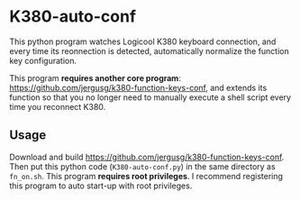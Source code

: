 # K380-auto-conf
This python program watches Logicool K380 keyboard connection, and every time its reonnection is detected, automatically normalize the function key configuration.

This program **requires another core program**: https://github.com/jergusg/k380-function-keys-conf, and extends its function so that you no longer need to manually execute a shell script every time you reconnect K380.

## Usage
Download and build https://github.com/jergusg/k380-function-keys-conf.
Then put this python code (`K380-auto-conf.py`) in the same directory as `fn_on.sh`.
This program **requires root privileges**.
I recommend registering this program to auto start-up with root privileges.
